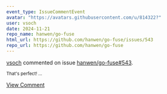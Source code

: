 ```yaml
---
event_type: IssueCommentEvent
avatar: "https://avatars.githubusercontent.com/u/814322?"
user: vsoch
date: 2024-11-21
repo_name: hanwen/go-fuse
html_url: https://github.com/hanwen/go-fuse/issues/543
repo_url: https://github.com/hanwen/go-fuse
---
```


<a href='https://github.com/vsoch' target='_blank'>vsoch</a> commented on issue <a href='https://github.com/hanwen/go-fuse/issues/543' target='_blank'>hanwen/go-fuse#543</a>.

<small>That's perfect!...</small>

<a href='https://github.com/hanwen/go-fuse/issues/543' target='_blank'>View Comment</a>